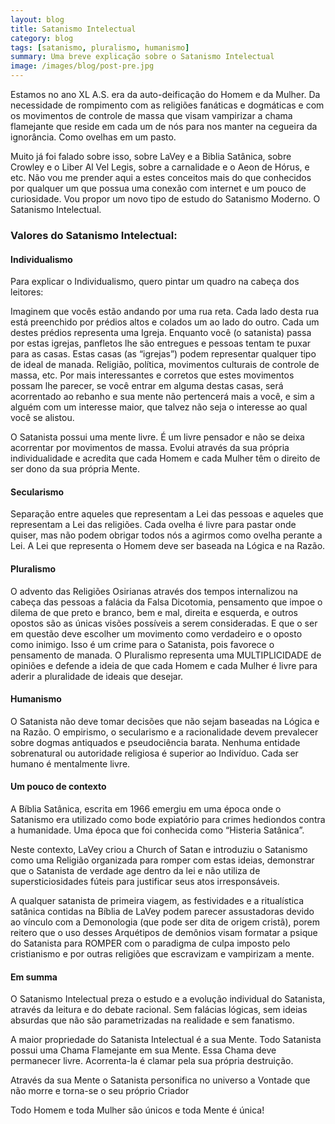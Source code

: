 ```yaml
---
layout: blog
title: Satanismo Intelectual
category: blog
tags: [satanismo, pluralismo, humanismo]  
summary: Uma breve explicação sobre o Satanismo Intelectual
image: /images/blog/post-pre.jpg
---
```


Estamos no ano XL A.S. era da auto-deificação do Homem e da Mulher. Da necessidade de rompimento com as religiões fanáticas e dogmáticas e com os movimentos de controle de massa que visam vampirizar a chama flamejante que reside em cada um de nós para nos manter na cegueira da ignorância. Como ovelhas em um pasto.

Muito já foi falado sobre isso, sobre LaVey e a Biblia Satânica, sobre Crowley e o Liber Al Vel Legis, sobre a carnalidade e o Aeon de Hórus, e etc. Não vou me prender aqui a estes conceitos mais do que conhecidos por qualquer um que possua uma conexão com internet e um pouco de curiosidade. Vou propor um novo tipo de estudo do Satanismo Moderno. O Satanismo Intelectual.

### Valores do Satanismo Intelectual:

#### Individualismo

Para explicar o Individualismo, quero pintar um quadro na cabeça dos leitores:

Imaginem que vocês estão andando por uma rua reta. Cada lado desta rua está preenchido por prédios altos e colados um ao lado do outro. Cada um destes prédios representa uma Igreja. Enquanto você (o satanista) passa por estas igrejas, panfletos lhe são entregues e pessoas tentam te puxar para as casas. Estas casas (as “igrejas”) podem representar qualquer tipo de ideal de manada. Religião, política, movimentos culturais de controle de massa, etc. Por mais interessantes e corretos que estes movimentos possam lhe parecer, se você entrar em alguma destas casas, será acorrentado ao rebanho e sua mente não pertencerá mais a você, e sim a alguém com um interesse maior, que talvez não seja o interesse ao qual você se alistou.

O Satanista possui uma mente livre. É um livre pensador e não se deixa acorrentar por movimentos de massa. Evolui através da sua própria individualidade e acredita que cada Homem e cada Mulher têm o direito de ser dono da sua própria Mente.

#### Secularismo

Separação entre aqueles que representam a Lei das pessoas e aqueles que representam a Lei das religiões.
Cada ovelha é livre para pastar onde quiser, mas não podem obrigar todos nós a agirmos como ovelha perante a Lei. A Lei que representa o Homem deve ser baseada na Lógica e na Razão.

#### Pluralismo

O advento das Religiões Osirianas através dos tempos internalizou na cabeça das pessoas a falácia da Falsa Dicotomia, pensamento que impoe o dilema de que preto e branco, bem e mal, direita e esquerda, e outros opostos são as únicas visões possíveis a serem consideradas. E que o ser em questão deve escolher um movimento como verdadeiro e o oposto como inimigo. Isso é um crime para o Satanista, pois favorece o pensamento de manada. O Pluralismo representa uma MULTIPLICIDADE de opiniões e defende a ideia de que cada Homem e cada Mulher é livre para aderir a pluralidade de ideais que desejar.

#### Humanismo

O Satanista não deve tomar decisões que não sejam baseadas na Lógica e na Razão. O empirismo, o secularismo e a racionalidade devem prevalecer sobre dogmas antiquados e pseudociência barata. Nenhuma entidade sobrenatural ou autoridade religiosa é superior ao Indivíduo. Cada ser humano é  mentalmente livre.

#### Um pouco de contexto

A Bíblia Satânica, escrita em 1966 emergiu em uma época onde o Satanismo era utilizado como bode expiatório para crimes hediondos contra a humanidade. Uma época que foi conhecida como “Histeria Satânica”.

Neste contexto, LaVey criou a Church of Satan e introduziu o Satanismo como uma Religião organizada para romper com estas ideias, demonstrar que o Satanista de verdade age dentro da lei e não utiliza de supersticiosidades fúteis para justificar seus atos irresponsáveis.

A qualquer satanista de primeira viagem, as festividades e a ritualística satânica contidas na Bíblia de LaVey podem parecer assustadoras devido ao vínculo com a Demonologia (que pode ser dita de origem cristã), porem reitero que o uso desses Arquétipos de demônios visam formatar a psique do Satanista para ROMPER com o paradigma de culpa imposto pelo cristianismo e por outras religiões que escravizam e vampirizam a mente.

#### Em summa

O Satanismo Intelectual preza o estudo e a evolução individual do Satanista, através da leitura e do debate racional. Sem falácias lógicas, sem ideias absurdas que não são parametrizadas na realidade e sem fanatismo.

A maior propriedade do Satanista Intelectual é a sua Mente. Todo Satanista possui uma Chama Flamejante em sua Mente. Essa Chama deve permanecer livre. Acorrenta-la é clamar pela sua própria destruição.

Através da sua Mente o Satanista personifica no universo a Vontade que não morre
e torna-se o seu próprio Criador

Todo Homem e toda Mulher são únicos e toda Mente é única!
